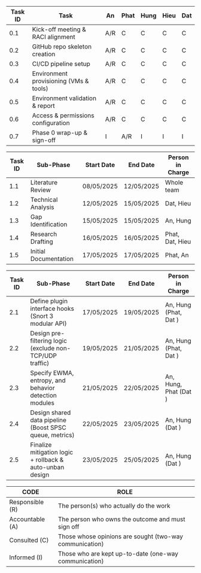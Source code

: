 | Task ID |                   Task                   |   An  |  Phat |  Hung |  Hieu |  Dat |
| ------- | ---------------------------------------- | ----- | ----- | ----- | ----- | ---- |
|   0.1   |  Kick-off meeting & RACI alignment       |  A/R  |   C   |   C   |   C   |   C  |(DONE)
|   0.2   |  GitHub repo skeleton creation           |  A/R  |   C   |   C   |   C   |   C  |(DONE)
|   0.3   |  CI/CD pipeline setup                    |  A/R  |   C   |   C   |   C   |   C  |(DONE)
|   0.4   |  Environment provisioning (VMs & tools)  |  A/R  |   C   |   C   |   C   |   C  |(DONE)
|   0.5   |  Environment validation & report         |  A/R  |   C   |   C   |   C   |   C  |(DONE)
|   0.6   |  Access & permissions configuration      |  A/R  |   C   |   C   |   C   |   C  |(DONE)
|   0.7   |  Phase 0 wrap-up & sign-off              |  I    |  A/R  |   I   |   I   |   I  |(DONE)




| Task ID |      Sub-Phase        |   Start Date   |   End Date   |   Person in Charge   |
| ------- | --------------------- | -------------- | ------------ | -------------------- |
|   1.1   | Literature Review     | 08/05/2025     | 12/05/2025   | Whole team           |(DONE)
|   1.2   | Technical Analysis    | 12/05/2025     | 15/05/2025   | Dat, Hieu            |(DONE)
|   1.3   | Gap Identification    | 15/05/2025     | 15/05/2025   | An, Hung             |(DONE)
|   1.4   | Research Drafting     | 16/05/2025     | 16/05/2025   | Phat, Dat, Hieu      |(DONE)
|   1.5   | Initial Documentation | 17/05/2025     | 17/05/2025   | Phat, An             |(PENDING)




| Task ID |                            Sub-Phase                        |   Start Date   |   End Date   |     Person in Charge     |
| ------- | ----------------------------------------------------------- | -------------- | ------------ | ------------------------ |
|   2.1   | Define plugin interface hooks (Snort 3 modular API)         | 17/05/2025     | 19/05/2025   | An, Hung (Phat, Dat <C>) |
|   2.2   | Design pre-filtering logic (exclude non-TCP/UDP traffic)    | 19/05/2025     | 21/05/2025   | An, Hung (Phat, Dat <C>) |
|   2.3   | Specify EWMA, entropy, and behavior detection modules       | 21/05/2025     | 22/05/2025   | An, Hung, Phat (Dat <C>) |
|   2.4   | Design shared data pipeline (Boost SPSC queue, metrics)     | 22/05/2025     | 23/05/2025   | An, Hung (Dat <C>)       |
|   2.5   | Finalize mitigation logic + rollback & auto-unban design    | 23/05/2025     | 25/05/2025   | An, Hung (Dat <C>)       |




|       CODE        |                    ROLE                                   |
| ----------------- | --------------------------------------------------------- |
|  Responsible (R)  |         The person(s) who actually do the work            |
|  Accountable (A)  |     The person who owns the outcome and must sign off     |
|   Consulted (C)   |  Those whose opinions are sought (two-way communication)  |
|    Informed (I)   |   Those who are kept up-to-date (one-way communication)   |
